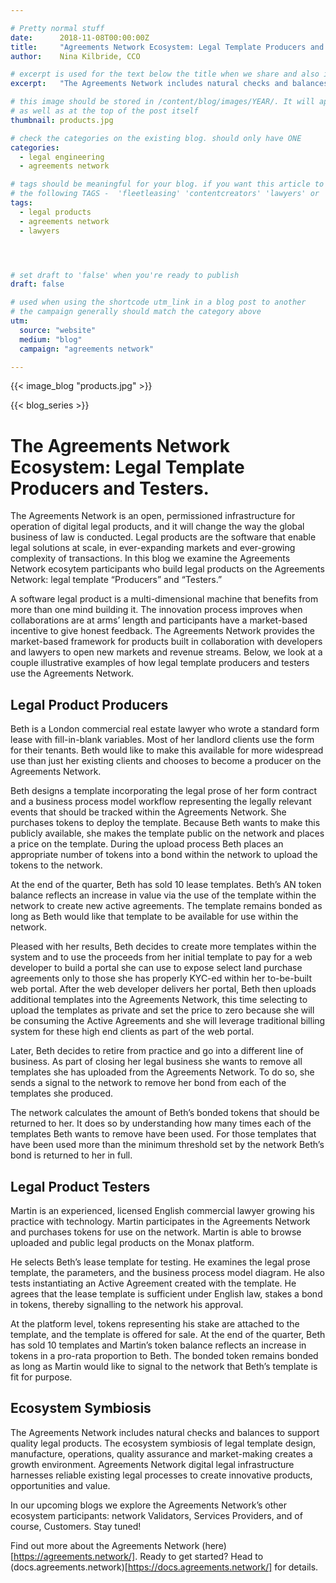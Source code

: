 ```yaml
---

# Pretty normal stuff
date:      2018-11-08T00:00:00Z
title:     "Agreements Network Ecosystem: Legal Template Producers and Consumers"
author:    Nina Kilbride, CCO

# excerpt is used for the text below the title when we share and also is the summary of the post on https://monax.io/blog
excerpt:   "The Agreements Network includes natural checks and balances to support quality legal products."

# this image should be stored in /content/blog/images/YEAR/. It will appear as a thumbnail on any listings,
# as well as at the top of the post itself
thumbnail: products.jpg

# check the categories on the existing blog. should only have ONE
categories:
  - legal engineering
  - agreements network

# tags should be meaningful for your blog. if you want this article to show on a 'use case' page, you can use
# the following TAGS -  'fleetleasing' 'contentcreators' 'lawyers' or 'corporate'
tags:
  - legal products
  - agreements network
  - lawyers




# set draft to 'false' when you're ready to publish
draft: false

# used when using the shortcode utm_link in a blog post to another
# the campaign generally should match the category above
utm:
  source: "website"
  medium: "blog"
  campaign: "agreements network"

---
```


<!-- In general the filename below should match thumbnail category above -->
{{< image_blog "products.jpg" >}}

<!-- if this article is part of a series, related articles will automatically appear here -->
{{< blog_series >}}

<!-- Content markdown here - first title on page is auto generated from title in frontmatter -->

# The Agreements Network Ecosystem: Legal Template Producers and Testers.

The Agreements Network is an open, permissioned infrastructure for operation of digital legal products, and it will change the way the global business of law is conducted. Legal products are the software that enable legal solutions at scale, in ever-expanding markets and ever-growing complexity of transactions. In this blog we examine the Agreements Network ecosytem participants who build legal products on the Agreements Network: legal template “Producers” and “Testers.”

A software legal product is a multi-dimensional machine that benefits from more than one mind building it. The innovation process improves when collaborations are at arms’ length and participants have a market-based incentive to give honest feedback. The Agreements Network provides the market-based  framework for products built in collaboration with developers and lawyers to open new markets and revenue streams. Below, we look at a couple illustrative examples of how legal template producers and testers use the Agreements Network.

## Legal Product Producers

Beth is a London commercial real estate lawyer who wrote a standard form lease with fill-in-blank variables. Most of her landlord clients use the form for their tenants. Beth would like to make this available for more widespread use than just her existing clients and chooses to become a producer on the Agreements Network.

Beth designs a template incorporating the legal prose of her form contract and a business process model workflow representing the legally relevant events that should be tracked within the Agreements Network. She purchases tokens to deploy the template. Because Beth wants to make this publicly available, she makes the template public on the network and places a price on the template. During the upload process Beth places an appropriate number of tokens into a bond within the network to upload the tokens to the network.

At the end of the quarter, Beth has sold 10 lease templates. Beth’s AN token balance reflects an increase in value via the use of the template within the network to create new active agreements. The template remains bonded as long as Beth would like that template to be available for use within the network.

Pleased with her results, Beth decides to create more templates within the system and to use the proceeds from her initial template to pay for a web developer to build a portal she can use to expose select land purchase agreements only to those she has properly KYC-ed within her to-be-built web portal. After the web developer delivers her portal, Beth then uploads additional templates into the Agreements Network, this time selecting to upload the templates as private and set the price to zero because she will be consuming the Active Agreements and she will leverage traditional billing system for these high end clients as part of the web portal.

Later, Beth decides to retire from practice and go into a different line of business. As part of closing her legal business she wants to remove all templates she has uploaded from the Agreements Network. To do so, she sends a signal to the network to remove her bond from each of the templates she produced.

The network calculates the amount of Beth’s bonded tokens that should be returned to her. It does so by understanding how many times each of the templates Beth wants to remove have been used. For those templates that have been used more than the minimum threshold set by the network Beth’s bond is returned to her in full.

## Legal Product Testers

Martin is an experienced, licensed English commercial lawyer growing his practice with technology. Martin participates in the Agreements Network and purchases tokens for use on the network. Martin is able to browse uploaded and public legal products on the Monax platform.

He selects Beth’s lease template for testing. He examines the legal prose template, the parameters, and the business process model diagram. He also tests instantiating an Active Agreement created with the template. He agrees that the lease template is sufficient under English law, stakes a bond in tokens, thereby signalling to the network his approval.

At the platform level, tokens representing his stake are attached to the template, and the template is offered for sale. At the end of the quarter, Beth has sold 10 templates and Martin’s token balance reflects an increase in tokens in a pro-rata proportion to Beth. The bonded token remains bonded as long as Martin would like to signal to the network that Beth’s template is fit for purpose.

## Ecosystem Symbiosis

The Agreements Network includes natural checks and balances to support quality legal products. The ecosystem symbiosis of legal template design, manufacture, operations, quality assurance and market-making creates a growth environment. Agreements Network digital legal infrastructure harnesses reliable existing legal processes to create innovative products, opportunities and value.

In our upcoming blogs we explore the Agreements Network’s other ecosystem participants: network Validators, Services Providers, and of course, Customers. Stay tuned!

Find out more about the Agreements Network (here)[https://agreements.network/]. Ready to get started? Head to (docs.agreements.network)[https://docs.agreements.network/] for details.
